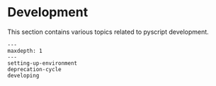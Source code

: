 # Development

This section contains various topics related to pyscript development.

```{toctree}
---
maxdepth: 1
---
setting-up-environment
deprecation-cycle
developing
```
